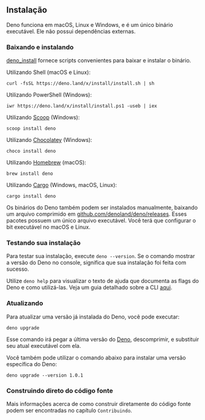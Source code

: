 <!-- ## Installation

Deno works on macOS, Linux, and Windows. Deno is a single binary executable. It
has no external dependencies. -->
## Instalação

Deno funciona em macOS, Linux e Windows, e é um único binário executável. Ele
não possui dependências externas.

<!-- ### Download and install

[deno_install](https://github.com/denoland/deno_install) provides convenience
scripts to download and install the binary.

Using Shell (macOS and Linux):

```shell
curl -fsSL https://deno.land/x/install/install.sh | sh
```

Using PowerShell (Windows):

```shell
iwr https://deno.land/x/install/install.ps1 -useb | iex
```

Using [Scoop](https://scoop.sh/) (Windows):

```shell
scoop install deno
```

Using [Chocolatey](https://chocolatey.org/packages/deno) (Windows):

```shell
choco install deno
```

Using [Homebrew](https://formulae.brew.sh/formula/deno) (macOS):

```shell
brew install deno
```

Using [Cargo](https://crates.io/crates/deno) (Windows, macOS, Linux):

```shell
cargo install deno
```

Deno binaries can also be installed manually, by downloading a zip file at
[github.com/denoland/deno/releases](https://github.com/denoland/deno/releases).
These packages contain just a single executable file. You will have to set the
executable bit on macOS and Linux. -->
### Baixando e instalando

[deno_install](https://github.com/denoland/deno_install) fornece scripts
convenientes para baixar e instalar o binário.

Utilizando Shell (macOS e Linux):

```shell
curl -fsSL https://deno.land/x/install/install.sh | sh
```

Utilizando PowerShell (Windows):

```shell
iwr https://deno.land/x/install/install.ps1 -useb | iex
```

Utilizando [Scoop](https://scoop.sh/) (Windows):

```shell
scoop install deno
```

Utilizando [Chocolatey](https://chocolatey.org/packages/deno) (Windows):

```shell
choco install deno
```

Utilizando [Homebrew](https://formulae.brew.sh/formula/deno) (macOS):

```shell
brew install deno
```

Utilizando [Cargo](https://crates.io/crates/deno) (Windows, macOS, Linux):

```shell
cargo install deno
```
Os binários do Deno também podem ser instalados manualmente, baixando um arquivo comprimido
em [github.com/denoland/deno/releases](https://github.com/denoland/deno/releases).
Esses pacotes possuem um único arquivo executável. Você terá que configurar
o bit executável no macOS e Linux.

<!-- ### Testing your installation

To test your installation, run `deno --version`. If this prints the Deno version
to the console the installation was successful.

Use `deno help` to see help text documenting Deno's flags and usage. Get a
detailed guide on the CLI [here](./command_line_interface.md). -->
### Testando sua instalação

Para testar sua instalação, execute `deno --version`. Se o comando mostrar a versão
do Deno no console, significa que sua instalação foi feita com sucesso.

Utilize `deno help` para visualizar o texto de ajuda que documenta as flags do Deno e
como utilizá-las. Veja um guia detalhado sobre a CLI [aqui](./command_line_interface.md).

<!-- ### Updating

To update a previously installed version of Deno, you can run:

```shell
deno upgrade
```

This will fetch the latest release from
[github.com/denoland/deno/releases](https://github.com/denoland/deno/releases),
unzip it, and replace your current executable with it.

You can also use this utility to install a specific version of Deno:

```shell
deno upgrade --version 1.0.1
``` -->
### Atualizando

Para atualizar uma versão já instalada do Deno, você pode executar:

```shell
deno upgrade
```

Esse comando irá pegar a última versão do
[Deno](https://github.com/denoland/deno/releases),
descomprimir, e substituir seu atual executável com ela.

Você também pode utilizar o comando abaixo para instalar uma versão específica do Deno:

```shell
deno upgrade --version 1.0.1
```

<!-- ### Building from source

Information about how to build from source can be found in the `Contributing`
chapter. -->
### Construindo direto do código fonte

Mais informações acerca de como construir diretamente do código fonte podem
ser encontradas no capítulo `Contribuindo`.
